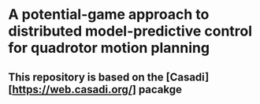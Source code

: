 # A potential-game approach to distributed model-predictive control for quadrotor motion planning

## This repository is based on the [Casadi][https://web.casadi.org/] pacakge 
